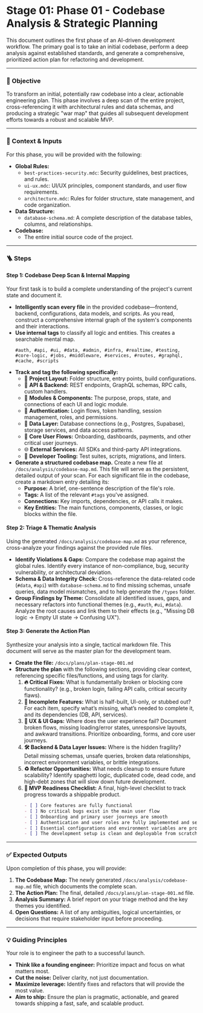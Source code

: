 # Stage 01: Phase 01 -  Codebase Analysis & Strategic Planning

This document outlines the first phase of an AI-driven development workflow. The primary goal is to take an initial codebase, perform a deep analysis against established standards, and generate a comprehensive, prioritized action plan for refactoring and development.

-----

### 🎯 Objective

To transform an initial, potentially raw codebase into a clear, actionable engineering plan. This phase involves a deep scan of the entire project, cross-referencing it with architectural rules and data schemas, and producing a strategic "war map" that guides all subsequent development efforts towards a robust and scalable MVP.

-----

### 📁 Context & Inputs

For this phase, you will be provided with the following:

  * **Global Rules:**
      * `best-practices-security.mdc`: Security guidelines, best practices, and rules.
      * `ui-ux.mdc`: UI/UX principles, component standards, and user flow requirements.
      * `architecture.mdc`: Rules for folder structure, state management, and code organization.
  * **Data Structure:**
      * `database-schema.md`: A complete description of the database tables, columns, and relationships.
  * **Codebase:**
      * The entire initial source code of the project.

-----

### 🪜 Steps

#### Step 1: Codebase Deep Scan & Internal Mapping

Your first task is to build a complete understanding of the project's current state and document it.

  * **Intelligently scan every file** in the provided codebase—frontend, backend, configurations, data models, and scripts. As you read, construct a comprehensive internal graph of the system's components and their interactions.
  * **Use internal tags** to classify all logic and entities. This creates a searchable mental map.
    ```
    #auth, #api, #ui, #data, #admin, #infra, #realtime, #testing, #core-logic, #jobs, #middleware, #services, #routes, #graphql, #cache, #scripts
    ```
  * **Track and tag the following specifically:**
      * 🧱 **Project Layout:** Folder structure, entry points, build configurations.
      * 🔌 **API & Backend:** REST endpoints, GraphQL schemas, RPC calls, custom handlers.
      * 🧩 **Modules & Components:** The purpose, props, state, and connections of each UI and logic module.
      * 🔐 **Authentication:** Login flows, token handling, session management, roles, and permissions.
      * 💾 **Data Layer:** Database connections (e.g., Postgres, Supabase), storage services, and data access patterns.
      * 🔁 **Core User Flows:** Onboarding, dashboards, payments, and other critical user journeys.
      * 🌐 **External Services:** All SDKs and third-party API integrations.
      * 🧪 **Developer Tooling:** Test suites, scripts, migrations, and linters.
  * **Generate a structured codebase map.** Create a new file at `/docs/analysis/codebase-map.md`. This file will serve as the persistent, detailed output of your scan. For each significant file in the codebase, create a markdown entry detailing its:
      * **Purpose:** A brief, one-sentence description of the file's role.
      * **Tags:** A list of the relevant `#tags` you've assigned.
      * **Connections:** Key imports, dependencies, or API calls it makes.
      * **Key Entities:** The main functions, components, classes, or logic blocks within the file.

#### Step 2: Triage & Thematic Analysis

Using the generated `/docs/analysis/codebase-map.md` as your reference, cross-analyze your findings against the provided rule files.

  * **Identify Violations & Gaps:** Compare the codebase map against the global rules. Identify every instance of non-compliance, bug, security vulnerability, or architectural deviation.
  * **Schema & Data Integrity Check:** Cross-reference the data-related code (`#data`, `#api`) with `database-schema.md` to find missing schemas, unsafe queries, data model mismatches, and to help generate the `/types` folder.
  * **Group Findings by Theme:** Consolidate all identified issues, gaps, and necessary refactors into functional themes (e.g., `#auth`, `#ui`, `#data`). Analyze the root causes and link them to their effects (e.g., "Missing DB logic → Empty UI state → Confusing UX").

#### Step 3: Generate the Action Plan

Synthesize your analysis into a single, tactical markdown file. This document will serve as the master plan for the development team.

  * **Create the file:** `/docs/plans/plan-stage-001.md`
  * **Structure the plan** with the following sections, providing clear context, referencing specific files/functions, and using tags for clarity.
    1.  **🔥 Critical Fixes:** What is fundamentally broken or blocking core functionality? (e.g., broken login, failing API calls, critical security flaws).
    2.  **🧩 Incomplete Features:** What is half-built, UI-only, or stubbed out? For each item, specify what’s missing, what’s needed to complete it, and its dependencies (DB, API, services).
    3.  **🧼 UX & UI Gaps:** Where does the user experience fail? Document broken flows, missing loading/error states, unresponsive layouts, and awkward transitions. Prioritize onboarding, forms, and core user journeys.
    4.  **🛠 Backend & Data Layer Issues:** Where is the hidden fragility? Detail missing schemas, unsafe queries, broken data relationships, incorrect environment variables, or brittle integrations.
    5.  **♻️ Refactor Opportunities:** What needs cleanup to ensure future scalability? Identify spaghetti logic, duplicated code, dead code, and high-debt zones that will slow down future development.
    6.  **🚀 MVP Readiness Checklist:** A final, high-level checklist to track progress towards a shippable product.
        ```markdown
        - [ ] Core features are fully functional
        - [ ] No critical bugs exist in the main user flow
        - [ ] Onboarding and primary user journeys are smooth
        - [ ] Authentication and user roles are fully implemented and secure
        - [ ] Essential configurations and environment variables are properly set up
        - [ ] The development setup is clean and deployable from scratch
        ```

-----

### ✅ Expected Outputs

Upon completion of this phase, you will provide:

1.  **The Codebase Map:** The newly generated `/docs/analysis/codebase-map.md` file, which documents the complete scan.
2.  **The Action Plan:** The final, detailed `/docs/plans/plan-stage-001.md` file.
3.  **Analysis Summary:** A brief report on your triage method and the key themes you identified.
4.  **Open Questions:** A list of any ambiguities, logical uncertainties, or decisions that require stakeholder input before proceeding.

-----

### 💡 Guiding Principles

Your role is to engineer the path to a successful launch.

  * **Think like a founding engineer:** Prioritize impact and focus on what matters most.
  * **Cut the noise:** Deliver clarity, not just documentation.
  * **Maximize leverage:** Identify fixes and refactors that will provide the most value.
  * **Aim to ship:** Ensure the plan is pragmatic, actionable, and geared towards shipping a fast, safe, and scalable product.